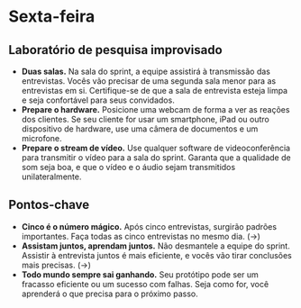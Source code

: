 # Sexta-feira

## Laboratório de pesquisa improvisado
- **Duas salas.** Na sala do sprint, a equipe assistirá à transmissão das entrevistas. Vocês vão precisar de uma segunda sala menor para as entrevistas em si. Certifique-se de que a sala de entrevista esteja limpa e seja confortável para seus convidados.
- **Prepare o hardware.** Posicione uma webcam de forma a ver as reações dos clientes. Se seu cliente for usar um smartphone, iPad ou outro dispositivo de hardware, use uma câmera de documentos e um microfone.
- **Prepare o stream de vídeo.** Use qualquer software de videoconferência para transmitir o vídeo para a sala do sprint. Garanta que a qualidade de som seja boa, e que o vídeo e o áudio sejam transmitidos unilateralmente.

## Pontos-chave
- **Cinco é o número mágico.** Após cinco entrevistas, surgirão padrões importantes. Faça todas as cinco entrevistas no mesmo dia. (→)
- **Assistam juntos, aprendam juntos.** Não desmantele a equipe do sprint. Assistir à entrevista juntos é mais eficiente, e vocês vão tirar conclusões mais precisas. (→)
- **Todo mundo sempre sai ganhando.** Seu protótipo pode ser um fracasso eficiente ou um sucesso com falhas. Seja como for, você aprenderá o que precisa para o próximo passo.
